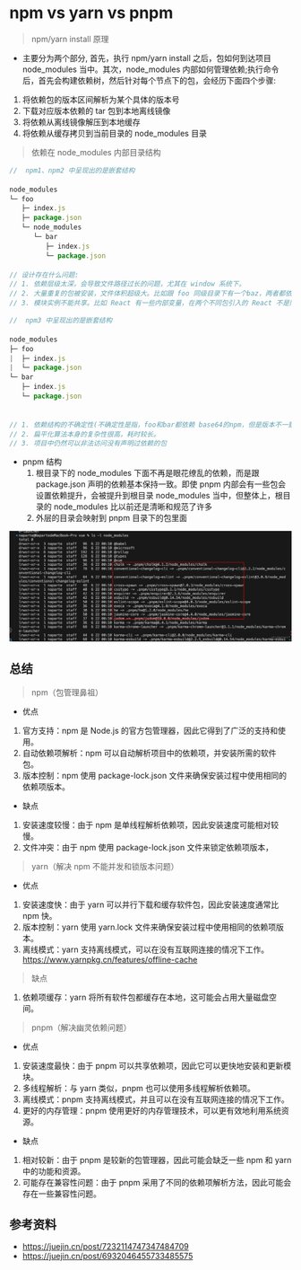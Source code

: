 # npm vs yarn vs pnpm

<!-- > npm 安装机制
- 首先，执行 npm install 之后，会检查和获取 npm 的配置，这里的优先级为：
    - 项目级的 .npmrc 文件 > 用户级的 .npmrc 文件 > 全局级的 .npmrc > npm 内置的 .npmrc 文件
    - 然后，检查项目中是否有 package-lock.json 文件：

- 如果有，检查 package-lock.json 和 package.json 声明的依赖是否一致：
    - 一致，直接使用 package-lock.json 中的信息，从网络或者缓存中加载依赖。
    - 不一致，根据下述流程中的不同版本进行处理。

- 如果没有，那么会根据 package.json 递归构建依赖树，然后就会根据构建好的依赖去下载完整的依赖资源，在下载的时候，会检查有没有相关的资源缓存：
    - 存在，直接解压到 node_modules 文件中。
    - 不存在，从 npm 远端仓库下载包，校验包的完整性，同时添加到缓存中，解压到 node_modules 中 -->

> npm/yarn install 原理

- 主要分为两个部分, 首先，执行 npm/yarn install 之后，包如何到达项目 node_modules 当中。其次，node_modules 内部如何管理依赖;执行命令后，首先会构建依赖树，然后针对每个节点下的包，会经历下面四个步骤:

1. 将依赖包的版本区间解析为某个具体的版本号
2. 下载对应版本依赖的 tar 包到本地离线镜像
3. 将依赖从离线镜像解压到本地缓存
4. 将依赖从缓存拷贝到当前目录的 node_modules 目录

> 依赖在 node_modules 内部目录结构

```javascript
//  npm1、npm2 中呈现出的是嵌套结构

node_modules
└─ foo
   ├─ index.js
   ├─ package.json
   └─ node_modules
      └─ bar
         ├─ index.js
         └─ package.json

// 设计存在什么问题:
// 1. 依赖层级太深，会导致文件路径过长的问题，尤其在 window 系统下。
// 2. 大量重复的包被安装，文件体积超级大。比如跟 foo 同级目录下有一个baz，两者都依赖于同一个版本的lodash，那么 lodash 会分别在两者的 node_modules 中被安装，也就是重复安装。
// 3. 模块实例不能共享。比如 React 有一些内部变量，在两个不同包引入的 React 不是同一个模块实例，因此无法共享内部变量，导致一些不可预知的 bug。

```

```javascript
//  npm3 中呈现出的是嵌套结构

node_modules
├─ foo
|  ├─ index.js
|  └─ package.json
└─ bar
   ├─ index.js
   └─ package.json


// 1. 依赖结构的不确定性(不确定性是指，foo和bar都依赖 base64的npm，但是版本不一致，谁先被提到node_modules下面的是不确定的)。
// 2. 扁平化算法本身的复杂性很高，耗时较长。
// 3. 项目中仍然可以非法访问没有声明过依赖的包

```

- pnpm 结构
  1. 根目录下的 node_modules 下面不再是眼花缭乱的依赖，而是跟 package.json 声明的依赖基本保持一致。即使 pnpm 内部会有一些包会设置依赖提升，会被提升到根目录 node_modules 当中，但整体上，根目录的 node_modules 比以前还是清晰和规范了许多
  2. 外层的目录会映射到 pnpm 目录下的包里面

![pnpm 结构](./imgs/pnpm.png)

## 总结

> npm（包管理鼻祖）

- 优点

1. 官方支持：npm 是 Node.js 的官方包管理器，因此它得到了广泛的支持和使用。
2. 自动依赖项解析：npm 可以自动解析项目中的依赖项，并安装所需的软件包。
3. 版本控制：npm 使用 package-lock.json 文件来确保安装过程中使用相同的依赖项版本。

- 缺点

1. 安装速度较慢：由于 npm 是单线程解析依赖项，因此安装速度可能相对较慢。
2. 文件冲突：由于 npm 使用 package-lock.json 文件来锁定依赖项版本，

> yarn（解决 npm 不能并发和锁版本问题）

- 优点

1. 安装速度快：由于 yarn 可以并行下载和缓存软件包，因此安装速度通常比 npm 快。
2. 版本控制：yarn 使用 yarn.lock 文件来确保安装过程中使用相同的依赖项版本。
3. 离线模式：yarn 支持离线模式，可以在没有互联网连接的情况下工作。https://www.yarnpkg.cn/features/offline-cache

> 缺点

1. 依赖项缓存：yarn 将所有软件包都缓存在本地，这可能会占用大量磁盘空间。

> pnpm（解决幽灵依赖问题）

- 优点

1. 安装速度最快：由于 pnpm 可以共享依赖项，因此它可以更快地安装和更新模块。
2. 多线程解析：与 yarn 类似，pnpm 也可以使用多线程解析依赖项。
3. 离线模式：pnpm 支持离线模式，并且可以在没有互联网连接的情况下工作。
4. 更好的内存管理：pnpm 使用更好的内存管理技术，可以更有效地利用系统资源。

- 缺点

1. 相对较新：由于 pnpm 是较新的包管理器，因此可能会缺乏一些 npm 和 yarn 中的功能和资源。
2. 可能存在兼容性问题：由于 pnpm 采用了不同的依赖项解析方法，因此可能会存在一些兼容性问题。

## 参考资料

- https://juejin.cn/post/7232114747347484709
- https://juejin.cn/post/6932046455733485575
